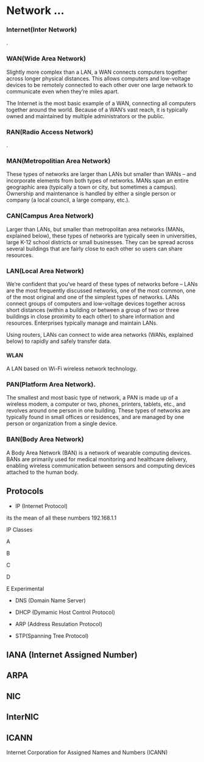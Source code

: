 # Network ...

### Internet(Inter Network)
.
### WAN(Wide Area Network)

Slightly more complex than a LAN, a WAN connects computers together across longer physical distances. This allows computers and low-voltage devices to be remotely connected to each other over one large network to communicate even when they’re miles apart.

 

The Internet is the most basic example of a WAN, connecting all computers together around the world. Because of a WAN’s vast reach, it is typically owned and maintained by multiple administrators or the public.

### RAN(Radio Access Network)
.

### MAN(Metropolitian Area Network)

These types of networks are larger than LANs but smaller than WANs – and incorporate elements from both types of networks. MANs span an entire geographic area (typically a town or city, but sometimes a campus). Ownership and maintenance is handled by either a single person or company (a local council, a large company, etc.).

### CAN(Campus Area Network)

Larger than LANs, but smaller than metropolitan area networks (MANs, explained below), these types of networks are typically seen in universities, large K-12 school districts or small businesses. They can be spread across several buildings that are fairly close to each other so users can share resources.

### LAN(Local Area Network)
We’re confident that you’ve heard of these types of networks before – LANs are the most frequently discussed networks, one of the most common, one of the most original and one of the simplest types of networks. LANs connect groups of computers and low-voltage devices together across short distances (within a building or between a group of two or three buildings in close proximity to each other) to share information and resources. Enterprises typically manage and maintain LANs.

Using routers, LANs can connect to wide area networks (WANs, explained below) to rapidly and safely transfer data.

#### WLAN

A LAN based on Wi-Fi wireless network technology.


### PAN(Platform Area Network).
The smallest and most basic type of network, a PAN is made up of a wireless modem, a computer or two, phones, printers, tablets, etc., and revolves around one person in one building. These types of networks are typically found in small offices or residences, and are managed by one person or organization from a single device.


### BAN(Body Area Network)
A Body Area Network (BAN) is a network of wearable computing devices. BANs are primarily used for medical monitoring and healthcare delivery, enabling wireless communication between sensors and computing devices attached to the human body.


## Protocols

- IP (Internet Protocol)

its the mean of all these numbers 192.168.1.1

IP Classes

A

B

C

D

E Experimental

- DNS (Domain Name Server)



- DHCP (Dymamic Host Control Protocol)

- ARP (Address Resulation Protocol)

- STP(Spanning Tree Protocol)

## IANA (Internet Assigned Number)

## ARPA

## NIC


## InterNIC

## ICANN

Internet Corporation for Assigned Names and Numbers (ICANN)
